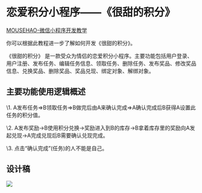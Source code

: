 # **恋爱积分小程序——《很甜的积分》**

[MOUSEHAO-微信小程序开发教学 ](http://mousehao.gsdse.cn/)

你可以根据此教程进一步了解如何开发《很甜的积分》。

《很甜的积分》 是一款受众为情侣的恋爱积分小程序。主要功能包括用户登录、用户注册、发布任务、编辑任务信息、领取任务、删除任务、发布奖品、修改奖品信息、兑换奖品、删除奖品、奖品兑现、绑定对象、解绑对象。

## **主要功能使用逻辑概述**

\1. A发布任务=>B领取任务=>B做完后由A来确认完成=>A确认完成后B获得A设置此任务的积分值。

\2. A发布奖励->B使用积分兑换->奖励进入到B的库存->B拿着库存里的奖励向A发起兑现->A完成兑现后B需要确认兑现完成。

\3. 点击“确认完成”(任务)的人不能是自己。

## **设计稿**

![](./design.png)